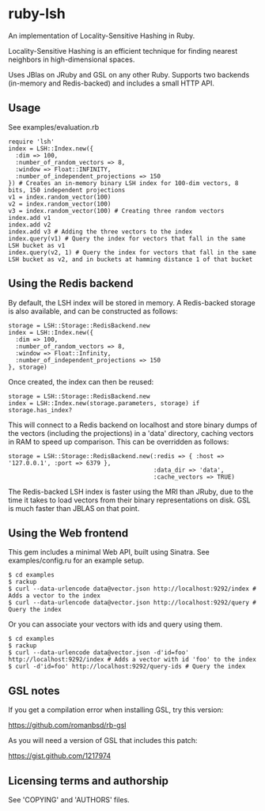 ruby-lsh
========

An implementation of Locality-Sensitive Hashing in Ruby. 

Locality-Sensitive Hashing is an efficient technique for finding nearest neighbors in high-dimensional spaces.

Uses JBlas on JRuby and GSL on any other Ruby. Supports two backends (in-memory and Redis-backed) and includes a small HTTP API.



Usage
-----

See examples/evaluation.rb

    require 'lsh'
    index = LSH::Index.new({
      :dim => 100, 
      :number_of_random_vectors => 8, 
      :window => Float::INFINITY, 
      :number_of_independent_projections => 150
    }) # Creates an in-memory binary LSH index for 100-dim vectors, 8 bits, 150 independent projections
    v1 = index.random_vector(100)
    v2 = index.random_vector(100)
    v3 = index.random_vector(100) # Creating three random vectors
    index.add v1
    index.add v2
    index.add v3 # Adding the three vectors to the index
    index.query(v1) # Query the index for vectors that fall in the same LSH bucket as v1
    index.query(v2, 1) # Query the index for vectors that fall in the same LSH bucket as v2, and in buckets at hamming distance 1 of that bucket


Using the Redis backend
-----------------------

By default, the LSH index will be stored in memory. A Redis-backed storage is also available, and can
be constructed as follows:

    storage = LSH::Storage::RedisBackend.new
    index = LSH::Index.new({
      :dim => 100,
      :number_of_random_vectors => 8,
      :window => Float::Infinity,
      :number_of_independent_projections => 150
    }, storage)

Once created, the index can then be reused:

    storage = LSH::Storage::RedisBackend.new
    index = LSH::Index.new(storage.parameters, storage) if storage.has_index?

This will connect to a Redis backend on localhost and store binary dumps of the vectors (including the projections) in a 'data' directory, caching vectors in RAM to speed up comparison.
This can be overridden as follows:

    storage = LSH::Storage::RedisBackend.new(:redis => { :host => '127.0.0.1', :port => 6379 },
                                             :data_dir => 'data',
                                             :cache_vectors => TRUE)

The Redis-backed LSH index is faster using the MRI than JRuby, due to the time it takes to load vectors from their
binary representations on disk. GSL is much faster than JBLAS on that point.


Using the Web frontend
----------------------

This gem includes a minimal Web API, built using Sinatra. See examples/config.ru for an example setup.

    $ cd examples
    $ rackup
    $ curl --data-urlencode data@vector.json http://localhost:9292/index # Adds a vector to the index
    $ curl --data-urlencode data@vector.json http://localhost:9292/query # Query the index

Or you can associate your vectors with ids and query using them.

    $ cd examples
    $ rackup
    $ curl --data-urlencode data@vector.json -d'id=foo' http://localhost:9292/index # Adds a vector with id 'foo' to the index
    $ curl -d'id=foo' http://localhost:9292/query-ids # Query the index

GSL notes
---------

If you get a compilation error when installing GSL, try this version:

  https://github.com/romanbsd/rb-gsl

As you will need a version of GSL that includes this patch:

  https://gist.github.com/1217974


Licensing terms and authorship
------------------------------

See 'COPYING' and 'AUTHORS' files.
